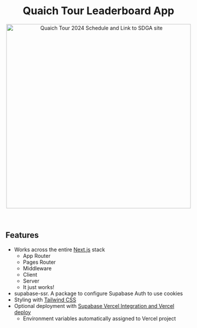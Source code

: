 <h1 align="center">Quaich Tour Leaderboard App</h1>
<a href="https://www.scottishdiscgolfassociation.co.uk/quaich-tour">
  <p align="center">
    <img height=500px alt="Quaich Tour 2024 Schedule and Link to SDGA site" src="https://static.wixstatic.com/media/a6625d_98f050e9b1de4916835e3cdfe4c94ffb~mv2.png/v1/fill/w_962,h_1150,al_c,q_90,usm_0.66_1.00_0.01,enc_auto/Quaich-Tour-2024-Schedule-ver4.png">
  </p>
</a>

<br/>

## Features

- Works across the entire [Next.js](https://nextjs.org) stack
  - App Router
  - Pages Router
  - Middleware
  - Client
  - Server
  - It just works!
- supabase-ssr. A package to configure Supabase Auth to use cookies
- Styling with [Tailwind CSS](https://tailwindcss.com)
- Optional deployment with [Supabase Vercel Integration and Vercel deploy](#deploy-your-own)
  - Environment variables automatically assigned to Vercel project


